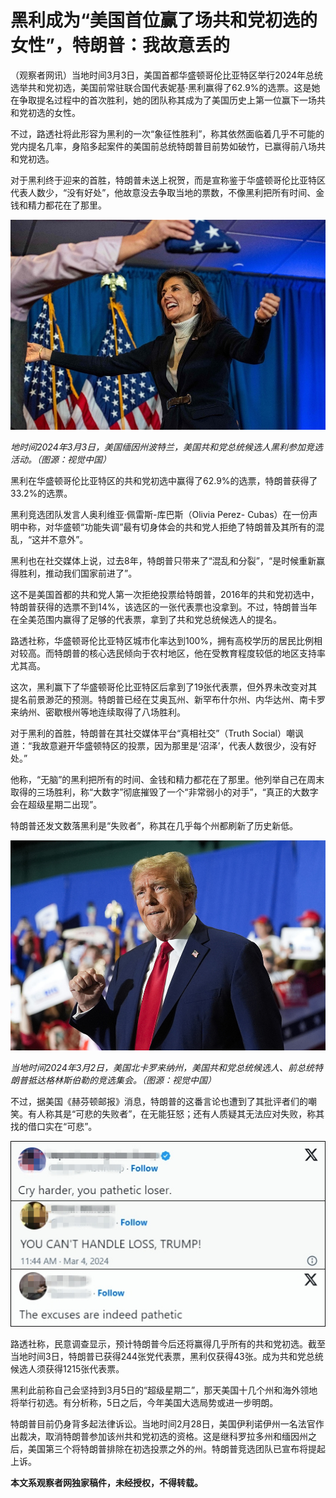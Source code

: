 # 黑利成为“美国首位赢了场共和党初选的女性”，特朗普：我故意丢的

（观察者网讯）当地时间3月3日，美国首都华盛顿哥伦比亚特区举行2024年总统选举共和党初选，美国前常驻联合国代表妮基·黑利赢得了62.9%的选票。这是她在争取提名过程中的首次胜利，她的团队称其成为了美国历史上第一位赢下一场共和党初选的女性。

不过，路透社将此形容为黑利的一次“象征性胜利”，称其依然面临着几乎不可能的党内提名几率，身陷多起案件的美国前总统特朗普目前势如破竹，已赢得前八场共和党初选。

对于黑利终于迎来的首胜，特朗普未送上祝贺，而是宣称鉴于华盛顿哥伦比亚特区代表人数少，“没有好处”，他故意没去争取当地的票数，不像黑利把所有时间、金钱和精力都花在了那里。

![dde76ef8c9de0f33953e1c1f1382e0d6.jpg](https://raw.githubusercontent.com/qqhsx/qqnews_image/main/2024/03/04/黑利成为“美国首位赢了场共和党初选的女性”，特朗普：我故意丢的/dde76ef8c9de0f33953e1c1f1382e0d6.jpg)

_地时间2024年3月3日，美国缅因州波特兰，美国共和党总统候选人黑利参加竞选活动。（图源：视觉中国）_

黑利在华盛顿哥伦比亚特区的共和党初选中赢得了62.9%的选票，特朗普获得了33.2%的选票。

黑利竞选团队发言人奥利维亚·佩雷斯-库巴斯（Olivia Perez-
Cubas）在一份声明中称，对华盛顿“功能失调”最有切身体会的共和党人拒绝了特朗普及其所有的混乱，“这并不意外”。

黑利也在社交媒体上说，过去8年，特朗普只带来了“混乱和分裂”，“是时候重新赢得胜利，推动我们国家前进了”。

这不是美国首都的共和党人第一次拒绝投票给特朗普，2016年的共和党初选中，特朗普获得的选票不到14%，该选区的一张代表票也没拿到。不过，特朗普当年在全美范围内赢得了足够的代表票，拿到了共和党总统候选人的提名。

路透社称，华盛顿哥伦比亚特区城市化率达到100%，拥有高校学历的居民比例相对较高。而特朗普的核心选民倾向于农村地区，他在受教育程度较低的地区支持率尤其高。

这次，黑利赢下了华盛顿哥伦比亚特区后拿到了19张代表票，但外界未改变对其提名前景渺茫的预测。特朗普已经在艾奥瓦州、新罕布什尔州、内华达州、南卡罗来纳州、密歇根州等地连续取得了八场胜利。

对于黑利的首胜，特朗普在其社交媒体平台“真相社交”（Truth
Social）嘲讽道：“我故意避开华盛顿特区的投票，因为那里是‘沼泽’，代表人数很少，没有好处。”

他称，“无脑”的黑利把所有的时间、金钱和精力都花在了那里。他列举自己在周末取得的三场胜利，称“大数字”彻底摧毁了一个“非常弱小的对手”，“真正的大数字会在超级星期二出现”。

特朗普还发文数落黑利是“失败者”，称其在几乎每个州都刷新了历史新低。

![5475ea4ab5aed75a30aa87e4a2477296.jpg](https://raw.githubusercontent.com/qqhsx/qqnews_image/main/2024/03/04/黑利成为“美国首位赢了场共和党初选的女性”，特朗普：我故意丢的/5475ea4ab5aed75a30aa87e4a2477296.jpg)

_当地时间2024年3月2日，美国北卡罗来纳州，美国共和党总统候选人、前总统特朗普抵达格林斯伯勒的竞选集会。（图源：视觉中国）_

不过，据美国《赫芬顿邮报》消息，特朗普的这番言论也遭到了其批评者们的嘲笑。有人称其是“可悲的失败者”，在无能狂怒；还有人质疑其无法应对失败，称其找的借口实在“可悲”。

![0d998a440d38b7fc17dec2f621cce73c.jpg](https://raw.githubusercontent.com/qqhsx/qqnews_image/main/2024/03/04/黑利成为“美国首位赢了场共和党初选的女性”，特朗普：我故意丢的/0d998a440d38b7fc17dec2f621cce73c.jpg)

路透社称，民意调查显示，预计特朗普今后还将赢得几乎所有的共和党初选。截至当地时间3日，特朗普已获得244张党代表票，黑利仅获得43张。成为共和党总统候选人须获得1215张代表票。

黑利此前称自己会坚持到3月5日的“超级星期二”，那天美国十几个州和海外领地将举行初选。有分析称，5日之后，今年美国大选局势或进一步明朗。

特朗普目前仍身背多起法律诉讼。当地时间2月28日，美国伊利诺伊州一名法官作出裁决，取消特朗普参加该州共和党初选的资格。这是继科罗拉多州和缅因州之后，美国第三个将特朗普排除在初选投票之外的州。特朗普竞选团队已宣布将提起上诉。

**本文系观察者网独家稿件，未经授权，不得转载。**


